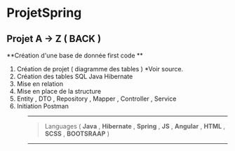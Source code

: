 # ProjetSpring



## Projet A -> Z ( **BACK** )

**Création d'une base de donnée first code ** 


<ol>
  <li>Création de projet ( diagramme des tables ) *Voir source.</li>
  <li>Création des tables SQL Java Hibernate</li>
  <li>Mise en relation</li>
  <li>Mise en place de la structure</li>
  <li> Entity , DTO , Repository , Mapper , Controller , Service </li>
  <li>Initiation Postman</li>
<ol>
  
***
  
>
>Languages ( **Java** , **Hibernate** , **Spring** , **JS** , **Angular** , **HTML** , **SCSS** , **BOOTSRAAP** ) 
>
  
***
  


